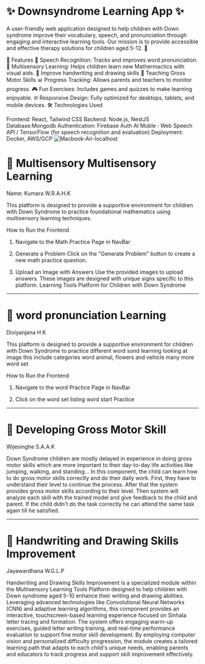 
  #                                ✨ Downsyndrome Learning App ✨
A user-friendly web application designed to help children with Down syndrome improve their vocabulary, speech, and pronunciation through engaging and interactive learning tools. Our mission is to provide accessible and effective therapy solutions for children aged 5-12. 💖

🚀 Features
🎤 Speech Recognition: Tracks and improves word pronunciation.
🧮  Multisensory Learning: Helps children learn new Mathermactics with visual aids.
 📝  Improve handwriting and drawing skills
 🔭 Teaching Gross Motor Skills 
📊 Progress Tracking: Allows parents and teachers to monitor progress.
🎮 Fun Exercises: Includes games and quizzes to make learning enjoyable.
🌐 Responsive Design: Fully optimized for desktops, tablets, and mobile devices.
🛠️ Technologies Used

Frontend: React, Tailwind CSS
Backend: Node.js, NestJS
Database:Mongodb
Authentication: Firebase Auth
AI Moble :  Web Speech API / TensorFlow (for speech recognition and evaluation)
Deployment: Docker, AWS/GCP
 ![Macbook-Air-localhost](https://github.com/user-attachments/assets/6f4d43c7-82a3-4b6f-944a-f4a274efae84)
 
 # 🧮 Multisensory Multisensory Learning 
 
Name: Kumara W.R.A.H.K

This platform is designed to provide a supportive environment for children with Down Syndrome to practice foundational mathematics using multisensory learning techniques.

 How to Run the Frontend

1. Navigate to the Math Practice Page in NavBar

2. Generate a Problem
   Click on the "Generate Problem" button to create a new math practice question.

3. Upload an Image with Answers
   Use the provided images to upload answers. These images are designed with unique signs specific to this platform.  Learning Tools Platform for Children with Down Syndrome

**********************************************

# 🎤 word pronunciation Learning 

 Diviyanjana H K

This platform is designed to provide a supportive environment for children with Down Syndrome to practice different word sond learning looking at image this include categories word animal, flowers and vehicle many more word set

 How to Run the Frontend

1. Navigate to the word Practice Page in NavBar

2.  Click on the word set listing word start Practice


**********************************************


# 🔭 Developing Gross Motor Skill

Wijesinghe S.A.A.K

Down Syndrome children are mostly delayed in experience in doing gross motor skills which are more important to their day-to-day life activities like jumping, walking, and standing... In this component, the child can learn how to do gross motor skills correctly and do their daily work. First, they have to understand their level to continue the process.  After that the system provides gross motor skills according to their level. Then system will analyze each skill with the trained model and give feedback to the child and parent. If the child didn't do the task correctly he can attend the same task again till he satisfied.

  **********************************************
# 📝 Handwriting and Drawing Skills Improvement

Jayawardhana W.G.L.P


Handwriting and Drawing Skills Improvement is a specialized module within the Multisensory Learning Tools Platform designed to help children with Down syndrome aged 5-10 enhance their writing and drawing abilities. Leveraging advanced technologies like Convolutional Neural Networks (CNN) and adaptive learning algorithms, this component provides an interactive, touchscreen-based learning experience focused on Sinhala letter tracing and formation. The system offers engaging warm-up exercises, guided letter writing training, and real-time performance evaluation to support fine motor skill development. By employing computer vision and personalized difficulty progression, the module creates a tailored learning path that adapts to each child's unique needs, enabling parents and educators to track progress and support skill improvement effectively.
